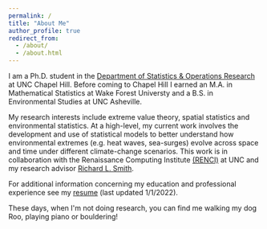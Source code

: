 ```yaml
---
permalink: /
title: "About Me"
author_profile: true
redirect_from: 
  - /about/
  - /about.html
---
```


I am a Ph.D. student in the [Department of Statistics & Operations Research](https://stor.unc.edu/) at UNC Chapel Hill. Before coming to Chapel Hill I earned an M.A. in Mathematical Statistics at Wake Forest Universty and a B.S. in Environmental Studies at UNC Asheville.

My research interests include extreme value theory, spatial statistics and environmental statistics.  At a high-level, my current work involves the development and use of statistical models to better understand how environmental extremes (e.g. heat waves, sea-surges) evolve across space and time under different climate-change scenarios. This work is in collaboration with the Renaissance Computing Institute [(RENCI)](https://renci.org/) at UNC and my research advisor [Richard L. Smith](https://sph.unc.edu/adv_profile/richard-smith-phd/.).

For additional information concerning my education and professional experience see my [resume](/resume.pdf) (last updated 1/1/2022).

These days, when I'm not doing research, you can find me walking my dog Roo, playing piano or bouldering!
